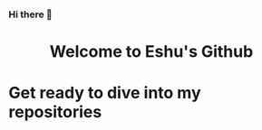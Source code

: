 ### Hi there 👋
<h1 align="center">Welcome to Eshu's Github</h1>
<h1>Get ready to dive into my repositories </h1>
<!--
**eshusingh/eshusingh** is a ✨ _special_ ✨ repository because its `README.md` (this file) appears on your GitHub profile.



- 🔭 I’m currently working on Case study challneges using extensive data Analysis to drive business growth
- 🌱 I’m currently learning ...
- 👯 I’m looking to collaborate on ...
- 🤔 I’m looking for help with ...
- 💬 Ask me about ...
- 📫 How to reach me: ...
- 😄 Pronouns: ...
- ⚡ Fun fact: ...
-->
